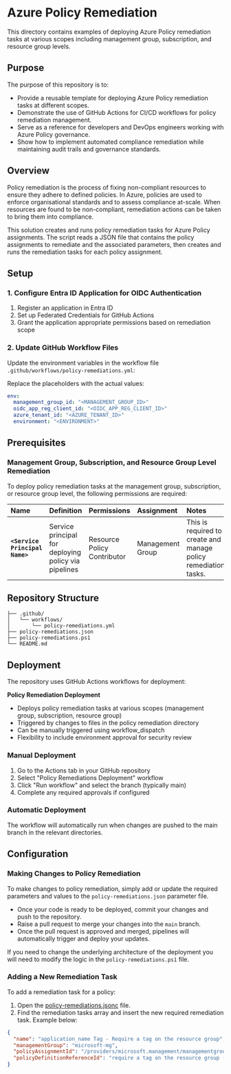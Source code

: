 # Azure Policy Remediation

This directory contains examples of deploying Azure Policy remediation tasks at various scopes including management group, subscription, and resource group levels.

## Purpose

The purpose of this repository is to:

- Provide a reusable template for deploying Azure Policy remediation tasks at different scopes.
- Demonstrate the use of GitHub Actions for CI/CD workflows for policy remediation management.
- Serve as a reference for developers and DevOps engineers working with Azure Policy governance.
- Show how to implement automated compliance remediation while maintaining audit trails and governance standards.

## Overview

Policy remediation is the process of fixing non-compliant resources to ensure they adhere to defined policies. In Azure, policies are used to enforce organisational standards and to assess compliance at-scale. When resources are found to be non-compliant, remediation actions can be taken to bring them into compliance.

This solution creates and runs policy remediation tasks for Azure Policy assignments. The script reads a JSON file that contains the policy assignments to remediate and the associated parameters, then creates and runs the remediation tasks for each policy assignment.

## Setup

### 1. Configure Entra ID Application for OIDC Authentication

1. Register an application in Entra ID
2. Set up Federated Credentials for GitHub Actions
3. Grant the application appropriate permissions based on remediation scope

### 2. Update GitHub Workflow Files

Update the environment variables in the workflow file `.github/workflows/policy-remediations.yml`:

Replace the placeholders with the actual values:

```yaml
env:
  management_group_id: "<MANAGEMENT_GROUP_ID>"
  oidc_app_reg_client_id: "<OIDC_APP_REG_CLIENT_ID>"
  azure_tenant_id: "<AZURE_TENANT_ID>"
  environment: "<ENVIRONMENT>"
```

## Prerequisites

### Management Group, Subscription, and Resource Group Level Remediation

To deploy policy remediation tasks at the management group, subscription, or resource group level, the following permissions are required:

| Name                           | Definition                                           | Permissions                 | Assignment       | Notes                                                           |
| :----------------------------- | :--------------------------------------------------- | :-------------------------- | :--------------- | :-------------------------------------------------------------- |
| **`<Service Principal Name>`** | Service principal for deploying policy via pipelines | Resource Policy Contributor | Management Group | This is required to create and manage policy remediation tasks. |

## Repository Structure

```
├── .github/
│   └── workflows/
│       └── policy-remediations.yml
├── policy-remediations.json
├── policy-remediations.ps1
└── README.md
```

## Deployment

The repository uses GitHub Actions workflows for deployment:

**Policy Remediation Deployment**

- Deploys policy remediation tasks at various scopes (management group, subscription, resource group)
- Triggered by changes to files in the policy remediation directory
- Can be manually triggered using workflow_dispatch
- Flexibility to include environment approval for security review

### Manual Deployment

1. Go to the Actions tab in your GitHub repository
2. Select "Policy Remediations Deployment" workflow
3. Click "Run workflow" and select the branch (typically main)
4. Complete any required approvals if configured

### Automatic Deployment

The workflow will automatically run when changes are pushed to the main branch in the relevant directories.

## Configuration

### Making Changes to Policy Remediation

To make changes to policy remediation, simply add or update the required parameters and values to the `policy-remediations.json` parameter file.

- Once your code is ready to be deployed, commit your changes and push to the repository.
- Raise a pull request to merge your changes into the `main` branch.
- Once the pull request is approved and merged, pipelines will automatically trigger and deploy your updates.

If you need to change the underlying architecture of the deployment you will need to modify the logic in the `policy-remediations.ps1` file.

### Adding a New Remediation Task

To add a remediation task for a policy:

1. Open the [policy-remediations.jsonc](policy-remediations.jsonc) file.
2. Find the remediation tasks array and insert the new required remediation task. Example below:

```json
{
  "name": "application_name Tag - Require a tag on the resource group",
  "managementGroup": "microsoft-mg",
  "policyAssignmentId": "/providers/microsoft.management/managementgroups/microsoft-mg/providers/microsoft.authorization/policyassignments/pltf-govern-tags-asgmt",
  "policyDefinitionReferenceId": "require a tag on the resource group (tag#6)"
}
```
